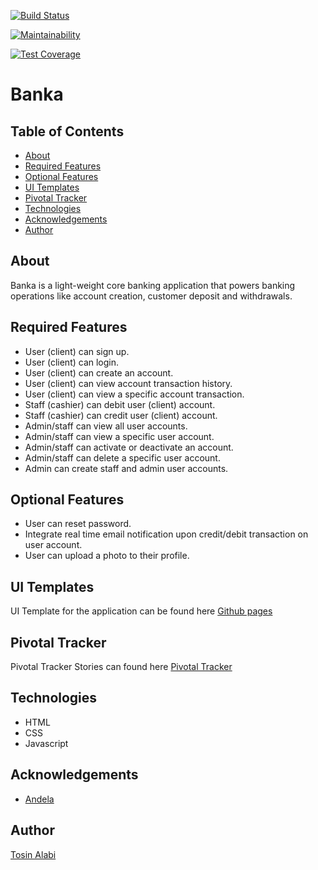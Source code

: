 
[![Build Status](https://travis-ci.org/alatos2/banka.svg?branch=develop)](https://travis-ci.org/alatos2/banka)

[![Maintainability](https://api.codeclimate.com/v1/badges/5701f720c71530a9db12/maintainability)](https://codeclimate.com/github/alatos2/banka/maintainability)

[![Test Coverage](https://api.codeclimate.com/v1/badges/5701f720c71530a9db12/test_coverage)](https://codeclimate.com/github/alatos2/banka/test_coverage)

# Banka

## Table of Contents

* [About](#about)
* [Required Features](#required-features)
* [Optional Features](#optional-features)
* [UI Templates](#ui-templates)
* [Pivotal Tracker](#pivotal-tracker)
* [Technologies](#technologies)
* [Acknowledgements](#acknowledgements)
* [Author](#author)

## About

Banka is a light-weight core banking application that powers banking operations like account creation, customer deposit and withdrawals.

## Required Features

* User (client) can sign up.
* User (client) can login.
* User (client) can create an account.
* User (client) can view account transaction history.
* User (client) can view a specific account transaction.
* Staff (cashier) can debit user (client) account.
* Staff (cashier) can credit user (client) account.
* Admin/staff can view all user accounts.
* Admin/staff can view a specific user account.
* Admin/staff can activate or deactivate an account.
* Admin/staff can delete a specific user account.
* Admin can create staff and admin user accounts.

## Optional Features

* User can reset password.
* Integrate real time email notification upon credit/debit transaction on user account.
* User can upload a photo to their profile.

## UI Templates

UI Template for the application can be found here [Github pages](https://alatos2.github.io/banka)

## Pivotal Tracker

Pivotal Tracker Stories can found here [Pivotal Tracker](https://www.pivotaltracker.com/n/projects/2320345)

## Technologies

* HTML
* CSS
* Javascript

## Acknowledgements

* [Andela](https://andela.com/)

## Author

[Tosin Alabi](https://github.com/alatos2)
